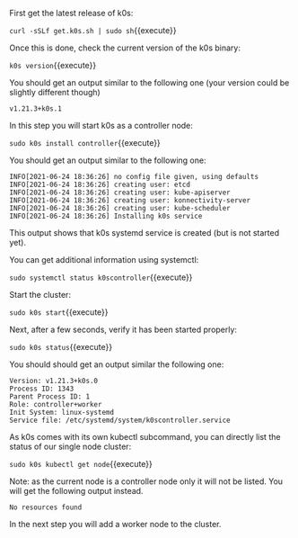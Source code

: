 First get the latest release of k0s:

`curl -sSLf get.k0s.sh | sudo sh`{{execute}}

Once this is done, check the current version of the k0s binary:

`k0s version`{{execute}}

You should get an output similar to the following one (your version could be slightly different though)

```
v1.21.3+k0s.1
```

In this step you will start k0s as a controller node:

`sudo k0s install controller`{{execute}}

You should get an output similar to the following one:

```
INFO[2021-06-24 18:36:26] no config file given, using defaults         
INFO[2021-06-24 18:36:26] creating user: etcd                          
INFO[2021-06-24 18:36:26] creating user: kube-apiserver                
INFO[2021-06-24 18:36:26] creating user: konnectivity-server           
INFO[2021-06-24 18:36:26] creating user: kube-scheduler                
INFO[2021-06-24 18:36:26] Installing k0s service
```

This output shows that k0s systemd service is created (but is not started yet).

You can get additional information using systemctl:

`sudo systemctl status k0scontroller`{{execute}}

Start the cluster:

`sudo k0s start`{{execute}}

Next, after a few seconds, verify it has been started properly:

`sudo k0s status`{{execute}}

You should should get an output similar the following one:

```
Version: v1.21.3+k0s.0
Process ID: 1343
Parent Process ID: 1
Role: controller+worker
Init System: linux-systemd
Service file: /etc/systemd/system/k0scontroller.service
```

As k0s comes with its own kubectl subcommand, you can directly list the status of our single node cluster:

`sudo k0s kubectl get node`{{execute}}

Note: as the current node is a controller node only it will not be listed. You will get the following output instead.

```
No resources found
```

In the next step you will add a worker node to the cluster.

